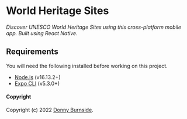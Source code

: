 # World Heritage Sites

_Discover UNESCO World Heritage Sites using this cross-platform mobile app. Built using React Native._



## Requirements

You will need the following installed before working on this project.

* [Node.js](https://nodejs.org/) (v16.13.2+)
* [Expo CLI](https://expo.dev/) (v5.3.0+)



#### Copyright
Copyright (c) 2022 [Donny Burnside](http://www.donnyburnside.com/).